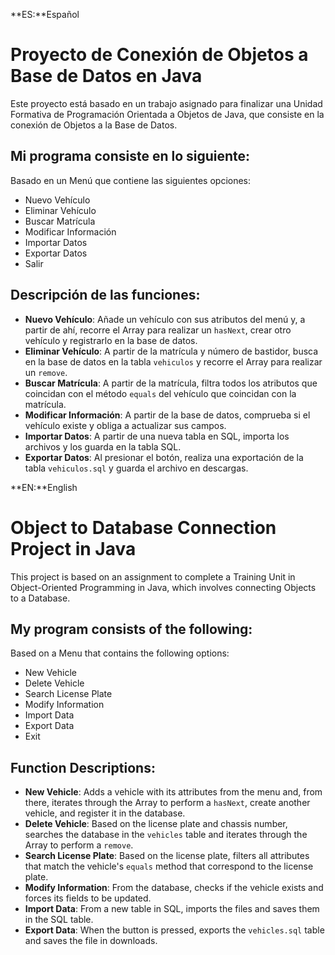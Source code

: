 **ES:**Español
# Proyecto de Conexión de Objetos a Base de Datos en Java

Este proyecto está basado en un trabajo asignado para finalizar una Unidad Formativa de Programación Orientada a Objetos de Java, que consiste en la conexión de Objetos a la Base de Datos.

## Mi programa consiste en lo siguiente:
Basado en un Menú que contiene las siguientes opciones:
- Nuevo Vehículo
- Eliminar Vehículo
- Buscar Matrícula
- Modificar Información
- Importar Datos
- Exportar Datos
- Salir

## Descripción de las funciones:
- **Nuevo Vehículo**: Añade un vehículo con sus atributos del menú y, a partir de ahí, recorre el Array para realizar un `hasNext`, crear otro vehículo y registrarlo en la base de datos.
- **Eliminar Vehículo**: A partir de la matrícula y número de bastidor, busca en la base de datos en la tabla `vehiculos` y recorre el Array para realizar un `remove`.
- **Buscar Matrícula**: A partir de la matrícula, filtra todos los atributos que coincidan con el método `equals` del vehículo que coincidan con la matrícula.
- **Modificar Información**: A partir de la base de datos, comprueba si el vehículo existe y obliga a actualizar sus campos.
- **Importar Datos**: A partir de una nueva tabla en SQL, importa los archivos y los guarda en la tabla SQL.
- **Exportar Datos**: Al presionar el botón, realiza una exportación de la tabla `vehiculos.sql` y guarda el archivo en descargas.

**EN:**English

# Object to Database Connection Project in Java

This project is based on an assignment to complete a Training Unit in Object-Oriented Programming in Java, which involves connecting Objects to a Database.

## My program consists of the following:
Based on a Menu that contains the following options:
- New Vehicle
- Delete Vehicle
- Search License Plate
- Modify Information
- Import Data
- Export Data
- Exit

## Function Descriptions:
- **New Vehicle**: Adds a vehicle with its attributes from the menu and, from there, iterates through the Array to perform a `hasNext`, create another vehicle, and register it in the database.
- **Delete Vehicle**: Based on the license plate and chassis number, searches the database in the `vehicles` table and iterates through the Array to perform a `remove`.
- **Search License Plate**: Based on the license plate, filters all attributes that match the vehicle's `equals` method that correspond to the license plate.
- **Modify Information**: From the database, checks if the vehicle exists and forces its fields to be updated.
- **Import Data**: From a new table in SQL, imports the files and saves them in the SQL table.
- **Export Data**: When the button is pressed, exports the `vehicles.sql` table and saves the file in downloads.
